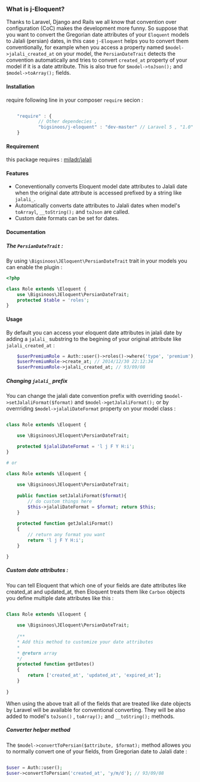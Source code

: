 ### What is j-Eloquent?
Thanks to Laravel, Django and Rails we all know that convention over configuration (CoC) makes the development more funny. So suppose that you want to convert the Gregorian date attributes of your ```Eloquent``` models to Jalali (persian) dates, in this case ```j-Eloquent``` helps you to convert them conventionally, for example when you access a property named ```$model->jalali_created_at``` on your model, the ```PersianDateTrait``` detects the convention automatically and tries to convert ```created_at``` property of your model if it is a date attribute. This is also true for ```$model->toJson();``` and ```$model->toArray();``` fields.

#### Installation
require following line in  your composer ```require``` secion : 


```javascript

	"require" : {
			// Other dependecies ,
			"bigsinoos/j-eloquent" : "dev-master" // Laravel 5 , "1.0" for Laravel 4
	}

```

#### Requirement

this package requires : [miladr/jalali](https://github.com/miladr/jalali)


#### Features

- Coneventionally converts Eloquent model date attributes to Jalali date when the original date attribute is accessed prefixed by a string like ```jalali_```.
- Automatically converts date attributes to Jalali dates when model's ```toArrayl```, ```__toString();``` and ```toJson``` are called.
- Custom date formats can be set for dates.


#### Documentation

##### The ```PersianDateTrait``` :
By using ```\Bigsinoos\JEloquent\PersianDateTrait``` trait in your models you can enable the plugin : 
```php
<?php

class Role extends \Eloquent {
    use \Bigsinoos\JEloquent\PersianDateTrait;
    protected $table = 'roles';
}
```

#### Usage
By default you can access your eloquent date attributes in jalali date by adding a ```jalali_``` substring to the begining of your original attribute like ```jalali_created_at``` :

```php
    $userPremiumRole = Auth::user()->roles()->where('type', 'premium');
    $userPremiumRole->create_at; // 2014/12/30 22:12:34
    $userPremiumRole->jalali_created_at; // 93/09/08
```

##### Changing ```jalali_``` prefix
You can change the jalali date convention prefix with overriding ```$model->setJalaliFormat($format)``` and ```$model->getJalaliFormat();``` or by overrriding ```$model->jalaliDateFormat``` property on your model class :

```php

class Role extends \Eloquent {

    use \Bigsinoos\JEloquent\PersianDateTrait;

    protected $jalaliDateFormat = 'l j F Y H:i';
}

# or

class Role extends \Eloquent {
    
    use \Bigsinoos\JEloquent\PersianDateTrait;
    
    public function setJalaliFormat($format){
        // do custom things here
        $this->jalaliDateFormat = $format; return $this;
    }
    
    protected function getJalaliFormat()
    {
        // return any format you want
        return 'l j F Y H:i';
    }

}

```

##### Custom date attributes : 
You can tell Eloquent that which one of your fields are date attributes like created_at and updated_at, then Eloquent treats them like ```Carbon``` objects you define multiple date attributes like this :

```php

Class Role extends \Eloquent {
    
    use \Bigsinoos\JEloquent\PersianDateTrait;
    
    /**
    * Add this method to customize your date attributes
    *
    * @return array
    */
    protected function getDates()
    {
        return ['created_at', 'updated_at', 'expired_at'];
    }
    
}
```
When using the above trait all of the fields that are treated like date objects by Laravel will be available for conventional converting. They will be also added to model's ```toJson()``` , ```toArray();``` and ```__toString();``` methods.

##### Converter helper method

The ```$model->convertToPersian($attribute, $format);``` method allowes you to normally convert one of your fields, from Gregorian date to Jalali date :

```php

$user = Auth::user();
$user->convertToPersian('created_at', 'y/m/d'); // 93/09/08

```


